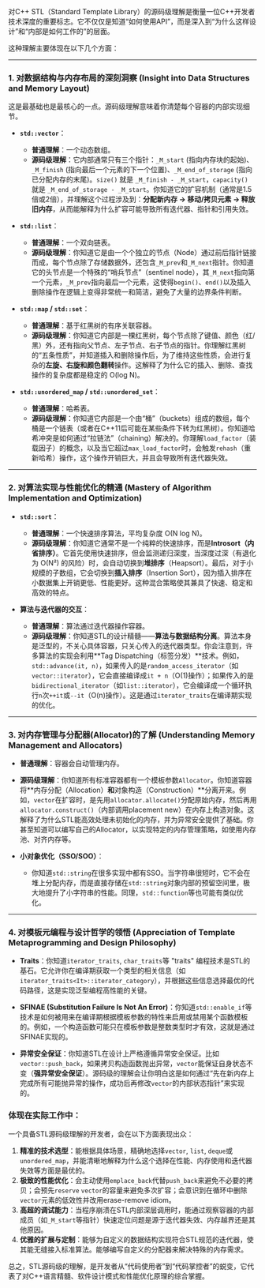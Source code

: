 对C++ STL（Standard Template Library）的源码级理解是衡量一位C++开发者技术深度的重要标志。它不仅仅是知道“如何使用API”，而是深入到“为什么这样设计”和“内部是如何工作的”的层面。

这种理解主要体现在以下几个方面：

---

### 1. 对数据结构与内存布局的深刻洞察 (Insight into Data Structures and Memory Layout)

这是最基础也是最核心的一点。源码级理解意味着你清楚每个容器的内部实现细节。

*   **`std::vector`**：
    *   **普通理解**：一个动态数组。
    *   **源码级理解**：它内部通常只有三个指针：`_M_start` (指向内存块的起始)、`_M_finish` (指向最后一个元素的下一个位置)、`_M_end_of_storage` (指向已分配内存的末尾)。`size()` 就是 `_M_finish - _M_start`，`capacity()` 就是 `_M_end_of_storage - _M_start`。你知道它的扩容机制（通常是1.5倍或2倍），并理解这个过程涉及到：**分配新内存 -> 移动/拷贝元素 -> 释放旧内存**，从而能解释为什么扩容可能导致所有迭代器、指针和引用失效。

*   **`std::list`**：
    *   **普通理解**：一个双向链表。
    *   **源码级理解**：你知道它是由一个个独立的节点（Node）通过前后指针链接而成，每个节点除了存储数据外，还包含`_M_prev`和`_M_next`指针。你知道它的头节点是一个特殊的“哨兵节点”（sentinel node），其`_M_next`指向第一个元素，`_M_prev`指向最后一个元素，这使得`begin()`、`end()`以及插入删除操作在逻辑上变得非常统一和简洁，避免了大量的边界条件判断。

*   **`std::map` / `std::set`**：
    *   **普通理解**：基于红黑树的有序关联容器。
    *   **源码级理解**：你知道它内部是一棵红黑树，每个节点除了键值、颜色（红/黑）外，还有指向父节点、左子节点、右子节点的指针。你理解红黑树的“五条性质”，并知道插入和删除操作后，为了维持这些性质，会进行复杂的**左旋、右旋和颜色翻转**操作。这解释了为什么它的插入、删除、查找操作的复杂度都是稳定的 O(log N)。

*   **`std::unordered_map` / `std::unordered_set`**：
    *   **普通理解**：哈希表。
    *   **源码级理解**：你知道它内部是一个由“桶”（buckets）组成的数组，每个桶是一个链表（或者在C++11后可能在某些条件下转为红黑树）。你知道哈希冲突是如何通过“拉链法”（chaining）解决的。你理解`load_factor`（装载因子）的概念，以及当它超过`max_load_factor`时，会触发`rehash`（重新哈希）操作，这个操作开销巨大，并且会导致所有迭代器失效。

---

### 2. 对算法实现与性能优化的精通 (Mastery of Algorithm Implementation and Optimization)

*   **`std::sort`**：
    *   **普通理解**：一个快速排序算法，平均复杂度 O(N log N)。
    *   **源码级理解**：你知道它通常不是一个纯粹的快速排序，而是**Introsort（内省排序）**。它首先使用快速排序，但会监测递归深度，当深度过深（有退化为 O(N²) 的风险）时，会自动切换到**堆排序**（Heapsort）。最后，对于小规模的子数组，它会切换到**插入排序**（Insertion Sort），因为插入排序在小数据集上开销更低、性能更好。这种混合策略使其兼具了快速、稳定和高效的特点。

*   **算法与迭代器的交互**：
    *   **普通理解**：算法通过迭代器操作容器。
    *   **源码级理解**：你知道STL的设计精髓——**算法与数据结构分离**。算法本身是泛型的，不关心具体容器，只关心传入的迭代器类型。你会注意到，许多算法的实现会利用**Tag Dispatching（标签分发）**技术。例如，`std::advance(it, n)`，如果传入的是`random_access_iterator`（如`vector::iterator`），它会直接编译成`it + n`（O(1)操作）；如果传入的是`bidirectional_iterator`（如`list::iterator`），它会编译成一个循环执行`n`次`++it`或`--it`（O(n)操作）。这是通过`iterator_traits`在编译期实现的优化。

---

### 3. 对内存管理与分配器(Allocator)的了解 (Understanding Memory Management and Allocators)

*   **普通理解**：容器会自动管理内存。
*   **源码级理解**：你知道所有标准容器都有一个模板参数`Allocator`。你知道容器将**内存分配（Allocation）**和**对象构造（Construction）**分离开来。例如，`vector`在扩容时，是先用`allocator.allocate()`分配原始内存，然后再用`allocator.construct()`（内部调用placement new）在内存上构造对象。这解释了为什么STL能高效处理未初始化的内存，并为异常安全提供了基础。你甚至知道可以编写自己的Allocator，以实现特定的内存管理策略，如使用内存池、对齐内存等。

*   **小对象优化（SSO/SOO）**：
    *   你知道`std::string`在很多实现中都有SSO。当字符串很短时，它不会在堆上分配内存，而是直接存储在`std::string`对象内部的预留空间里，极大地提升了小字符串的性能。同理，`std::function`等也可能有类似优化。

---

### 4. 对模板元编程与设计哲学的领悟 (Appreciation of Template Metaprogramming and Design Philosophy)

*   **Traits**：你知道`iterator_traits`, `char_traits`等 "traits" 编程技术是STL的基石。它允许你在编译期获取一个类型的相关信息（如`iterator_traits<It>::iterator_category`），并根据这些信息选择最优的代码路径，这是实现泛型编程高性能的关键。

*   **SFINAE (Substitution Failure Is Not An Error)**：你知道`std::enable_if`等技术是如何被用来在编译期根据模板参数的特性来启用或禁用某个函数模板的。例如，一个构造函数可能只在模板参数是整数类型时才有效，这就是通过SFINAE实现的。

*   **异常安全保证**：你知道STL在设计上严格遵循异常安全保证。比如`vector::push_back`，如果拷贝构造函数抛出异常，`vector`能保证自身状态不变（**强异常安全保证**）。源码级的理解会让你明白这是如何通过“先在新内存上完成所有可能抛异常的操作，成功后再修改`vector`的内部状态指针”来实现的。

### 体现在实际工作中：

一个具备STL源码级理解的开发者，会在以下方面表现出众：

1.  **精准的技术选型**：能根据具体场景，精确地选择`vector`, `list`, `deque`或`unordered_map`，并能清晰地解释为什么这个选择在性能、内存使用和迭代器失效等方面是最优的。
2.  **极致的性能优化**：会主动使用`emplace_back`代替`push_back`来避免不必要的拷贝；会预先`reserve` `vector`的容量来避免多次扩容；会意识到在循环中删除`vector`元素的低效性并改用erase-remove idiom。
3.  **高超的调试能力**：当程序崩溃在STL内部深层调用时，能通过观察容器的内部成员（如`_M_start`等指针）快速定位问题是源于迭代器失效、内存越界还是其他原因。
4.  **优雅的扩展与定制**：能够为自定义的数据结构实现符合STL规范的迭代器，使其能无缝接入标准算法。能够编写自定义的分配器来解决特殊的内存需求。

总之，STL源码级的理解，是开发者从“代码使用者”到“代码掌控者”的蜕变，它代表了对C++语言精髓、软件设计模式和性能优化原理的综合掌握。